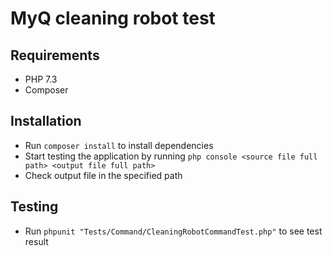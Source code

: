 # MyQ cleaning robot test

## Requirements
- PHP 7.3
- Composer

## Installation
- Run `composer install` to install dependencies
- Start testing the application by running `php console <source file full path> <output file full path>`
- Check output file in the specified path

## Testing
- Run `phpunit "Tests/Command/CleaningRobotCommandTest.php"` to see test result
